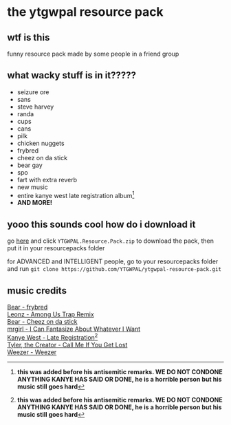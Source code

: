 # the ytgwpal resource pack
## wtf is this
funny resource pack made by some people in a friend group
## what wacky stuff is in it?????
- seizure ore
- sans
- steve harvey
- randa
- cups
- cans
- pilk
- chicken nuggets
- frybred
- cheez on da stick
- bear gay
- spo
- fart with extra reverb
- new music
- entire kanye west late registration album[^1]
- **AND MORE!**
## yooo this sounds cool how do i download it
go [here](https://github.com/YTGWPAL/ytgwpal-resource-pack/releases/latest) and click `YTGWPAL.Resource.Pack.zip` to download the pack, then put it in your resourcepacks folder

for ADVANCED and INTELLIGENT people, go to your resourcepacks folder and run `git clone https://github.com/YTGWPAL/ytgwpal-resource-pack.git`
## music credits
[Bear - frybred](https://youtu.be/r0E4yBxnK3o)  
[Leonz - Among Us Trap Remix](https://www.youtube.com/watch?v=grd-K33tOSM)  
[Bear - Cheez on da stick](https://youtu.be/J-mlIUTMziE)  
[mrgirl - I Can Fantasize About Whatever I Want](https://youtu.be/bJdhTMuxTWU)  
[Kanye West - Late Registration](https://youtube.com/playlist?list=OLAK5uy_mS2sPIJinRK2fIXN9Ce756lZFRX2KT21o)[^1]  
[Tyler, the Creator - Call Me If You Get Lost](https://youtube.com/playlist?list=OLAK5uy_lzJXyds7tiw-cUS9Zg9wXRSiWpNJM6i7s)  
[Weezer - Weezer](https://youtube.com/playlist?list=OLAK5uy_kbgBewntTJ9MVzxPA3RZKgI_CVs8tgQ3k)
[^1]: **this was added before his antisemitic remarks. WE DO NOT CONDONE ANYTHING KANYE HAS SAID OR DONE, he is a horrible person but his music still goes hard**
